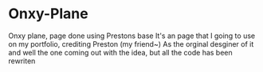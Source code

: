 # Onxy-Plane
Onxy plane, page done using Prestons base
It's an page that I going to use on my portfolio, crediting Preston (my friend~)
As the orginal desginer of it and well the one coming out with the idea, but all the code has been rewriten
